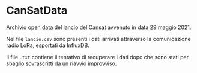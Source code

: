 # CanSatData

Archivio open data del lancio del Cansat avvenuto in data 29 maggio 2021.

Nel file ```lancio.csv``` sono presenti i dati arrivati attraverso la comunicazione radio LoRa, esportati da InfluxDB.

Il file ```.txt``` contiene il tentativo di recuperare i dati dopo che sono stati per sbaglio sovrascritti da un riavvio improvviso.
